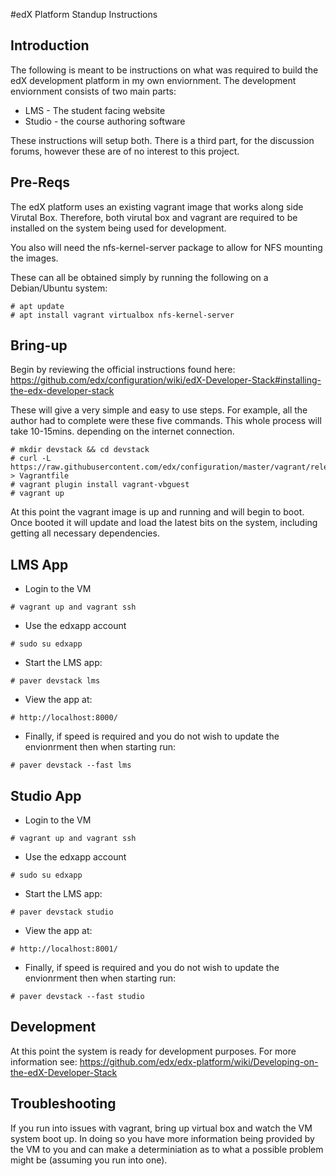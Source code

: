 #edX Platform Standup Instructions

## Introduction
The following is meant to be instructions on what was required to build the edX development platform in my own enviornment. The development enviornment consists of two main parts:

  * LMS - The student facing website
  * Studio - the course authoring software

These instructions will setup both. There is a third part, for the discussion forums, however these are of no interest to this project.

## Pre-Reqs
The edX platform uses an existing vagrant image that works along side Virutal Box. Therefore, both virutal box and vagrant are required to be installed on the system being used for development.

You also will need the nfs-kernel-server package to allow for NFS mounting the images.

These can all be obtained simply by running the following on a Debian/Ubuntu system:
```
# apt update
# apt install vagrant virtualbox nfs-kernel-server
```

## Bring-up
Begin by reviewing the official instructions found here:
https://github.com/edx/configuration/wiki/edX-Developer-Stack#installing-the-edx-developer-stack

These will give a very simple and easy to use steps. For example, all the author had to complete were these five commands. This whole process will take 10-15mins. depending on the internet connection.

```
# mkdir devstack && cd devstack
# curl -L https://raw.githubusercontent.com/edx/configuration/master/vagrant/release/devstack/Vagrantfile > Vagrantfile
# vagrant plugin install vagrant-vbguest
# vagrant up
```

At this point the vagrant image is up and running and will begin to boot. Once booted it will update and load the latest bits on the system, including getting all necessary dependencies.

## LMS App
- Login to the VM
```
# vagrant up and vagrant ssh
```

- Use the edxapp account
```
# sudo su edxapp
```

- Start the LMS app: 
```
# paver devstack lms
```

- View the app at:
```
# http://localhost:8000/
```

- Finally, if speed is required and you do not wish to update the envionrment then when starting run:
```
# paver devstack --fast lms
```

## Studio App
- Login to the VM
```
# vagrant up and vagrant ssh
```

- Use the edxapp account
```
# sudo su edxapp
```

- Start the LMS app: 
```
# paver devstack studio
```

- View the app at:
```
# http://localhost:8001/
```

- Finally, if speed is required and you do not wish to update the envionrment then when starting run:
```
# paver devstack --fast studio
```


## Development
At this point the system is ready for development purposes. For more information see:
https://github.com/edx/edx-platform/wiki/Developing-on-the-edX-Developer-Stack

## Troubleshooting
If you run into issues with vagrant, bring up virtual box and watch the VM system boot up. In doing so you have more information being provided by the VM to you and can make a determiniation as to what a possible problem might be (assuming you run into one).
